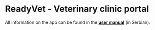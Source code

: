 # ReadyVet - Veterinary clinic portal

All information on the app can be found in the [**user manual**](https://drive.google.com/file/d/1UorJeIppLhOc7LVGTH_w9dPOb_r6yGlI/view?usp=sharing) (in Serbian). 
